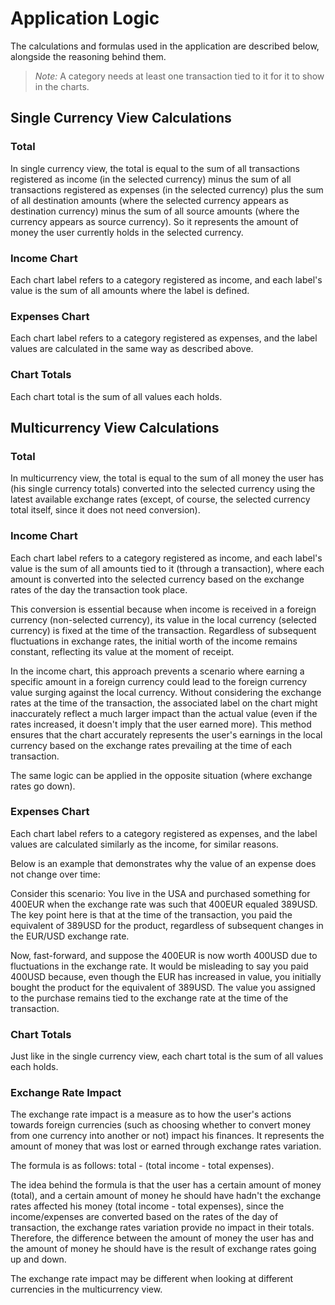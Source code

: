 # Application Logic

The calculations and formulas used in the application are described below, alongside the reasoning behind them.

> *_Note:_* A category needs at least one transaction tied to it for it to show in the charts.

## Single Currency View Calculations

### Total

In single currency view, the total is equal to the sum of all transactions registered as income (in the selected currency) minus the sum of all transactions registered as expenses (in the selected currency) plus the sum of all destination amounts (where the selected currency appears as destination currency) minus the sum of all source amounts (where the currency appears as source currency). So it represents the amount of money the user currently holds in the selected currency.

### Income Chart

Each chart label refers to a category registered as income, and each label's value is the sum of all amounts where the label is defined.

### Expenses Chart

Each chart label refers to a category registered as expenses, and the label values are calculated in the same way as described above.

### Chart Totals

Each chart total is the sum of all values each holds.

## Multicurrency View Calculations

### Total

In multicurrency view, the total is equal to the sum of all money the user has (his single currency totals) converted into the selected currency using the latest available exchange rates (except, of course, the selected currency total itself, since it does not need conversion).

### Income Chart

Each chart label refers to a category registered as income, and each label's value is the sum of all amounts tied to it (through a transaction), where each amount is converted into the selected currency based on the exchange rates of the day the transaction took place.

This conversion is essential because when income is received in a foreign currency (non-selected currency), its value in the local currency (selected currency) is fixed at the time of the transaction. Regardless of subsequent fluctuations in exchange rates, the initial worth of the income remains constant, reflecting its value at the moment of receipt.

In the income chart, this approach prevents a scenario where earning a specific amount in a foreign currency could lead to the foreign currency value surging against the local currency. Without considering the exchange rates at the time of the transaction, the associated label on the chart might inaccurately reflect a much larger impact than the actual value (even if the rates increased, it doesn't imply that the user earned more). This method ensures that the chart accurately represents the user's earnings in the local currency based on the exchange rates prevailing at the time of each transaction.

The same logic can be applied in the opposite situation (where exchange rates go down).

### Expenses Chart

Each chart label refers to a category registered as expenses, and the label values are calculated similarly as the income, for similar reasons.

Below is an example that demonstrates why the value of an expense does not change over time:

Consider this scenario: You live in the USA and purchased something for 400EUR when the exchange rate was such that 400EUR equaled 389USD. The key point here is that at the time of the transaction, you paid the equivalent of 389USD for the product, regardless of subsequent changes in the EUR/USD exchange rate.

Now, fast-forward, and suppose the 400EUR is now worth 400USD due to fluctuations in the exchange rate. It would be misleading to say you paid 400USD because, even though the EUR has increased in value, you initially bought the product for the equivalent of 389USD. The value you assigned to the purchase remains tied to the exchange rate at the time of the transaction.

### Chart Totals

Just like in the single currency view, each chart total is the sum of all values each holds.

### Exchange Rate Impact 

The exchange rate impact is a measure as to how the user's actions towards foreign currencies (such as choosing whether to convert money from one currency into another or not) impact his finances. It represents the amount of money that was lost or earned through exchange rates variation.

The formula is as follows: total - (total income - total expenses).

The idea behind the formula is that the user has a certain amount of money (total), and a certain amount of money he should have hadn't the exchange rates affected his money (total income - total expenses), since the income/expenses are converted based on the rates of the day of transaction, the exchange rates variation provide no impact in their totals. Therefore, the difference between the amount of money the user has and the amount of money he should have is the result of exchange rates going up and down.

The exchange rate impact may be different when looking at different currencies in the multicurrency view.